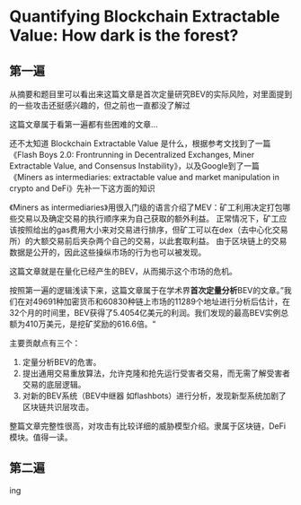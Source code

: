 # Quantifying Blockchain Extractable Value: How dark is the forest?

## 第一遍

从摘要和题目里可以看出来这篇文章是首次定量研究BEV的实际风险，对里面提到的一些攻击还挺感兴趣的，但之前也一直都没了解过

这篇文章属于看第一遍都有些困难的文章...

还不太知道 Blockchain Extractable Value 是什么，根据参考文找到了一篇《Flash Boys 2.0: Frontrunning in Decentralized Exchanges, Miner Extractable Value, and Consensus Instability》，以及Google到了一篇《Miners as intermediaries: extractable value and market manipulation in crypto and DeFi》先补一下这方面的知识

《Miners as intermediaries》用很入门级的语言介绍了MEV：矿工利用决定打包哪些交易以及确定交易的执行顺序来为自己获取的额外利益。
正常情况下，矿工应该按照给出的gas费用大小来对交易进行排序，但矿工可以在dex（去中心化交易所）的大额交易前后夹杂两个自己的交易，以此套取利益。
由于区块链上的交易数据是公开的，因此这些操纵市场的行为也可以被发现。

这篇文章就是在量化已经产生的BEV，从而揭示这个市场的危机。

按照第一遍的逻辑浅读下来，这篇文章属于在学术界**首次定量分析**BEV的文章。”我们在对49691种加密货币和60830种链上市场的11289个地址进行分析后估计，在32个月的时间里，BEV获得了5.4054亿美元的利润。我们发现的最高BEV实例总额为410万美元，是挖矿奖励的616.6倍。“

主要贡献点有三个：
1. 定量分析BEV的危害。
2. 提出通用交易重放算法，允许克隆和抢先运行受害者交易，而无需了解受害者交易的底层逻辑。
3. 对新的BEV系统（BEV中继器 如flashbots）进行分析，发现新型系统加剧了区块链共识层攻击。

整篇文章完整性很高，对攻击有比较详细的威胁模型介绍。隶属于区块链，DeFi模块。值得一读。

## 第二遍

ing
